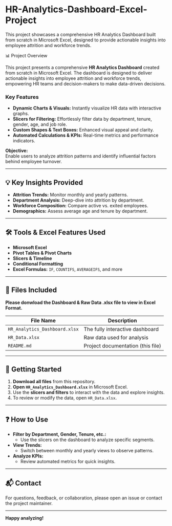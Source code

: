 # HR-Analytics-Dashboard-Excel-Project
This project showcases a comprehensive HR Analytics Dashboard built from scratch in Microsoft Excel, designed to provide actionable insights into employee attrition and workforce trends.

📊 Project Overview

This project presents a comprehensive **HR Analytics Dashboard** created from scratch in Microsoft Excel. The dashboard is designed to deliver actionable insights into employee attrition and workforce trends, empowering HR teams and decision-makers to make data-driven decisions.

### Key Features
- **Dynamic Charts & Visuals:** Instantly visualize HR data with interactive graphs.
- **Slicers for Filtering:** Effortlessly filter data by department, tenure, gender, age, and job role.
- **Custom Shapes & Text Boxes:** Enhanced visual appeal and clarity.
- **Automated Calculations & KPIs:** Real-time metrics and performance indicators.

**Objective:**  
Enable users to analyze attrition patterns and identify influential factors behind employee turnover.

---

## 💡 Key Insights Provided

- **Attrition Trends:** Monitor monthly and yearly patterns.
- **Department Analysis:** Deep-dive into attrition by department.
- **Workforce Composition:** Compare active vs. exited employees.
- **Demographics:** Assess average age and tenure by department.

---

## 🛠 Tools & Excel Features Used

- **Microsoft Excel**
- **Pivot Tables & Pivot Charts**
- **Slicers & Timeline**
- **Conditional Formatting**
- **Excel Formulas:** `IF`, `COUNTIFS`, `AVERAGEIFS`, and more

---

## 📁 Files Included

**Please donwload the Dashboard & Raw Data .xlsx file to view in Excel Format.** 

| File Name                    | Description                                      |
|------------------------------|--------------------------------------------------|
| `HR_Analytics_Dashboard.xlsx`| The fully interactive dashboard                  |
| `HR_Data.xlsx`               | Raw data used for analysis                       |
| `README.md`                  | Project documentation (this file)                |

---

## 🚀 Getting Started

1. **Download all files** from this repository.
2. **Open `HR_Analytics_Dashboard.xlsx`** in Microsoft Excel.
3. Use the **slicers and filters** to interact with the data and explore insights.
4. To review or modify the data, open `HR_Data.xlsx`.

---

## ❓ How to Use

- **Filter by Department, Gender, Tenure, etc.:**
  - Use the slicers on the dashboard to analyze specific segments.
- **View Trends:**
  - Switch between monthly and yearly views to observe patterns.
- **Analyze KPIs:**
  - Review automated metrics for quick insights.

---

## 📬 Contact

For questions, feedback, or collaboration, please open an issue or contact the project maintainer.

---

**Happy analyzing!**
